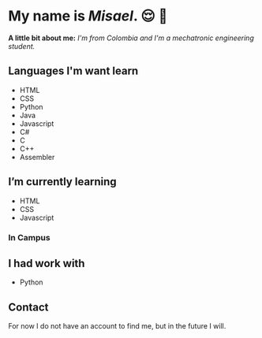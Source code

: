 # My name is *Misael*. :relieved: :wave:
**A little bit about me:**
*I'm from Colombia and I'm a mechatronic engineering student.*

## Languages ​​I'm want learn
* HTML
* CSS
* Python
* Java
* Javascript
* C#
* C
* C++
* Assembler
  
## I’m currently learning
* HTML
* CSS
* Javascript
  
### In Campus 

## I had work with
* Python
## Contact
For now I do not have an account to find me, but in the future I will.
